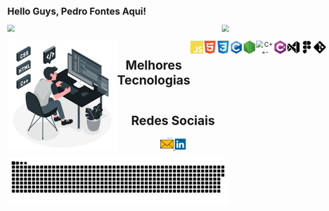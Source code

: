 ## Hello Guys, Pedro Fontes Aqui!

<div>
  <img  height="180em" src="https://github-readme-stats.vercel.app/api?username=PedroHTFSilva&show_icons=true&theme=react&include_all_commits=true&count_private=true"/>
  <img align="right" height="180em" src="https://github-readme-stats.vercel.app/api/top-langs/?username=PedroHTFSilva&layout=compact&langs_count=16&theme=react"/>
</div>

<br>

<div align="center">
<img align="left" height="250" alt="coding-time" src="https://github.com/PedroHTFSilva/PedroHTFSilva/blob/main/PerfilGif.gif">
</div>

<div  align="center"> 
  <div style="display: flex; justify-content: space-between;"> <br>
    <h1 align="center">Melhores Tecnologias</h1>
    <img align="center" height="30" width="40" alt="js-icon"  src="https://raw.githubusercontent.com/devicons/devicon/master/icons/javascript/javascript-plain.svg">
        <img align="center" height="30" width="40" alt="html-icon" src="https://raw.githubusercontent.com/devicons/devicon/master/icons/html5/html5-original.svg">
    <img align="center" height="30" width="40" alt="css-icon" src="https://raw.githubusercontent.com/devicons/devicon/master/icons/css3/css3-original.svg">
    <img align="center" height="30" width="40" alt="c-icon" src="https://raw.githubusercontent.com/devicons/devicon/master/icons/c/c-original.svg">
    <img align="center" height="30" width="40" alt="nodejs-icon" src="https://raw.githubusercontent.com/devicons/devicon/master/icons/nodejs/nodejs-original.svg">
    <img align="center" height="30" width="40" alt="C++-icon" src="https://raw.githubusercontent.com/jmnote/z-icons/master/svg/cpp.svg">
    <img align="center" height="30" width="40" alt="C-sharp-icon" src="https://github.com/PedroHTFSilva/PedroHTFSilva/blob/main/c-sharp.svg">
    <img align="center" height="30" width="40" alt="Visual-Studio" src="https://github.com/PedroHTFSilva/PedroHTFSilva/blob/main/visualestudio.svg">
    <img align="center" height="30" width="40" alt="Figma" src="https://github.com/PedroHTFSilva/PedroHTFSilva/blob/main/figma.svg">
    <img align="center" height="30" width="40" alt="git" src="https://github.com/PedroHTFSilva/PedroHTFSilva/blob/main/git.svg">
  </div>
    
  
  <h1 align="center">Redes Sociais</h1>
    <a href = "mailto: phfontessilva@hotmail.com">
      <img width="30" src="https://github.com/PedroHTFSilva/PedroHTFSilva/blob/main/email.svg">
    </a>
    <a href = "https://www.linkedin.com/in/pedro-henrique-fontes/">
      <img width="25" src="https://github.com/PedroHTFSilva/PedroHTFSilva/blob/main/linkedin.svg">
    </a>
   </div>
  
![Snake animation](https://github.com/PedroHTFSilva/PedroHTFSilva/blob/main/github-contribution-grid-snake.svg)
